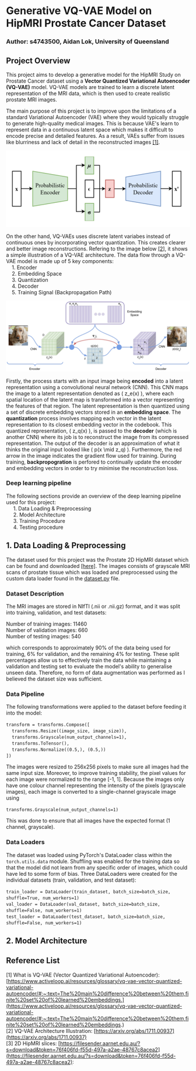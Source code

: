 # Generative VQ-VAE Model on HipMRI Prostate Cancer Dataset
### Author: s4743500, Aidan Lok, University of Queensland

## Project Overview 
This project aims to develop a generative model for the HipMRI Study on Prostate Cancer dataset using a **Vector Quantized Variational Autoencoder (VQ-VAE)** model. VQ-VAE models are trained to learn a discrete latent representation of the MRI data, which is then used to create realistic prostate MRI images. 

The main purpose of this project is to improve upon the limitations of a standard Variational Autoencoder (VAE) where they would typically struggle to generate high-quality medical images. This is because VAE's learn to represent data in a continuous latent space which makes it difficult to encode precise and detailed features. As a result, VAEs suffer from issues like blurriness and lack of detail in the reconstructed images [[1]](#1).  

![VAE Model Architecture](resources/VAEArchitecture.png)  

On the other hand, VQ-VAEs uses discrete latent variabes instead of continuous ones by incorporating vector quantization. This creates clearer and better image reconstructions. Refering to the image below [[2]](#2), it shows a simple illustration of a VQ-VAE architecture. The data flow through a VQ-VAE model is made up of 5 key components:    
&nbsp;&nbsp;&nbsp;&nbsp;1. Encoder  
&nbsp;&nbsp;&nbsp;&nbsp;2. Embedding Space  
&nbsp;&nbsp;&nbsp;&nbsp;3. Quantization  
&nbsp;&nbsp;&nbsp;&nbsp;4. Decoder  
&nbsp;&nbsp;&nbsp;&nbsp;5. Training Signal (Backpropagation Path)  

![VQ-VAE Model Architecture](resources/VQ-VAEArchitecture.png)  

Firstly, the process starts with an input image being **encoded** into a latent representation using a convolutional neural network (CNN). This CNN maps the image to a latent representation denoted as \( z_e(x) \), where each spatial location of the latent map is transformed into a vector representing the features of that region. The latent representation is then quantized using a set of discrete embedding vectors stored in an **embedding space**. The **quantization** process involves mapping each vector in the latent representation to its closest embedding vector in the codebook. This quantized representation, \( z_q(x) \), is passed to the **decoder** (which is another CNN) where its job is to reconstruct the image from its compressed representation. The output of the decoder is an approximation of what it thinks the original input looked like \( p(x \mid z_q) \). Furthermore, the red arrow in the image indicates the gradient flow used for training. During training, **backpropogration** is perfored to continually update the encoder and embedding vectors in order to try minimise the reconstruction loss.  

### Deep learning pipeline  
The following sections provide an overview of the deep learning pipeline used for this project:  
&nbsp;&nbsp;&nbsp;&nbsp; 1. Data Loading & Preprocessing  
&nbsp;&nbsp;&nbsp;&nbsp; 2. Model Architecture  
&nbsp;&nbsp;&nbsp;&nbsp; 3. Training Procedure  
&nbsp;&nbsp;&nbsp;&nbsp; 4. Testing procedure  

## 1. Data Loading & Preprocessing  
The dataset used for this project was the Prostate 2D HipMRI dataset which can be found and downloaded [[here]](#here). The images consists of grayscale MRI scans of prostate tissue which was loaded and preprocessed using the custom data loader found in the [dataset.py](dataset.py) file.    

### Dataset Description  
The MRI images are stored in NIfTI (.nii or .nii.gz) format, and it was split into training, validation, and test datasets:  
  
Number of training images: 11460  
Number of validation images: 660  
Number of testing images: 540  
  
which corresponds to approximately 90% of the data being used for training, 6% for validation, and the remaining 4% for testing. These split percentages allow us to effectively train the data while maintaining a validation and testing set to evaluate the model's ability to generalise unseen data. Therefore, no form of data augmentation was performed as I believed the dataset size was sufficient. 

### Data Pipeline  
The following transformations were applied to the dataset before feeding it into the model:  
  
`transform = transforms.Compose([`  
&nbsp;&nbsp;&nbsp;&nbsp;`transforms.Resize((image_size, image_size)),`   
&nbsp;&nbsp;&nbsp;&nbsp;`transforms.Grayscale(num_output_channels=1),`   
&nbsp;&nbsp;&nbsp;&nbsp;`transforms.ToTensor(),`  
&nbsp;&nbsp;&nbsp;&nbsp;`transforms.Normalize((0.5,), (0.5,))`   
`])`  
  
The images were resized to 256x256 pixels to make sure all images had the same input size. Moreover, to improve training stability, the pixel values for each image were normalized to the range [-1, 1]. Because the images only have one colour channel representing the intensity of the pixels (grayscale images), each image is converted to a single-channel grayscale image using  
  
`transforms.Grayscale(num_output_channels=1)`  
  
This was done to ensure that all images have the expected format (1 channel, grayscale).

### Data Loaders  
The dataset was loaded using PyTorch's DataLoader class within the `torch.utils.data` module. Shuffling was enabled for the training data so that the model did not learn from any specific order of images, which could have led to some form of bias. Three DataLoaders were created for the individual datasets (train, validation, and test dataset):  
  
`train_loader = DataLoader(train_dataset, batch_size=batch_size, shuffle=True, num_workers=1)`  
`val_loader = DataLoader(val_dataset, batch_size=batch_size, shuffle=False, num_workers=1)`  
`test_loader = DataLoader(test_dataset, batch_size=batch_size, shuffle=False, num_workers=1)`  
  
## 2. Model Architecture  



## Reference List  
<a name="1">[1]</a> What is VQ-VAE (Vector Quantized Variational Autoencoder): [https://www.activeloop.ai/resources/glossary/vq-vae-vector-quantized-variational-autoencoder/#:~:text=The%20main%20difference%20between%20them,finite%20set%20of%20learned%20embeddings.](https://www.activeloop.ai/resources/glossary/vq-vae-vector-quantized-variational-autoencoder/#:~:text=The%20main%20difference%20between%20them,finite%20set%20of%20learned%20embeddings.)  
<a name="2">[2]</a> VQ-VAE Architecture Illustration: [https://arxiv.org/abs/1711.00937](https://arxiv.org/abs/1711.00937)  
<a name="here">[3]</a> 2D HipMRI slices: [https://filesender.aarnet.edu.au/?s=download&token=76f406fd-f55d-497a-a2ae-48767c8acea2](https://filesender.aarnet.edu.au/?s=download&token=76f406fd-f55d-497a-a2ae-48767c8acea2):